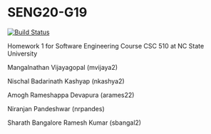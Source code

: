 # SENG20-G19
[![Build Status](https://travis-ci.org/NischalKash/SENG20-G19.svg?branch=master)](https://travis-ci.org/NischalKash/SENG20-G19)

Homework 1 for Software Engineering Course CSC 510 at NC State University

Mangalnathan Vijayagopal (mvijaya2)

Nischal Badarinath Kashyap (nkashya2)

Amogh Rameshappa Devapura (arames22)

Niranjan Pandeshwar (nrpandes)

Sharath Bangalore Ramesh Kumar (sbangal2)

